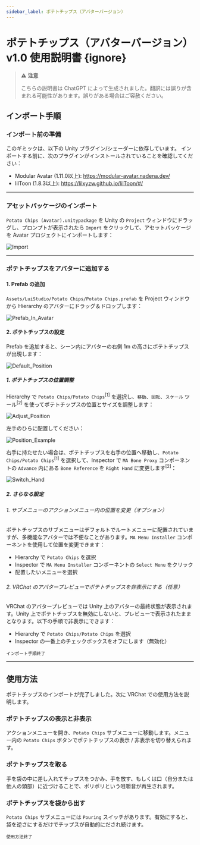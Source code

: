 ```yaml
---
sidebar_label: ポテトチップス（アバターバージョン）
---
```


# ポテトチップス（アバターバージョン） v1.0 使用説明書 {ignore}

>:warning: **注意**
>
>こちらの説明書は ChatGPT によって生成されました。翻訳には誤りが含まれる可能性があります。誤りがある場合はご容赦ください。

## インポート手順

### インポート前の準備

このギミックは、以下の Unity プラグイン/シェーダーに依存しています。 インポートする前に、次のプラグインがインストールされていることを確認してください：

- Modular Avatar (1.11.0以上): https://modular-avatar.nadena.dev/
- lilToon (1.8.3以上): https://lilxyzw.github.io/lilToon/#/

---

### アセットパッケージのインポート

`Potato Chips (Avatar).unitypackage` を Unity の `Project` ウィンドウにドラッグし、プロンプトが表示されたら `Import` をクリックして、アセットパッケージを Avatar プロジェクトにインポートします：

![Import](./Assets/Import.webp)

---

### ポテトチップスをアバターに追加する

#### 1. Prefab の追加

`Assets/LuiStudio/Potato Chips/Potato Chips.prefab` を Project ウィンドウから Hierarchy のアバターにドラッグ＆ドロップします：

![Prefab_In_Avatar](./Assets/Prefab_In_Avatar.webp)

#### 2. ポテトチップスの設定

Prefab を追加すると、シーン内にアバターの右側 1m の高さにポテトチップスが出現します：

![Default_Position](./Assets/Default_Position.webp)

##### 1. ポテトチップスの位置調整

Hierarchy で `Potato Chips/Potato Chips`<sup>[1]</sup> を選択し、`移動`、`回転`、`スケール` ツール<sup>[2]</sup> を使ってポテトチップスの位置とサイズを調整します：

![Adjust_Position](./Assets/Adjust_Position.webp)

左手のひらに配置してください：

![Position_Example](./Assets/Position_Example.webp)

右手に持たせたい場合は、ポテトチップスを右手の位置へ移動し、`Potato Chips/Potato Chips`<sup>[1]</sup> を選択して、Inspector で `MA Bone Proxy` コンポーネントの `Advance` 内にある `Bone Reference` を `Right Hand` に変更します<sup>[2]</sup>：

![Switch_Hand](./Assets/Switch_Hand.webp)

##### 2. さらなる設定

###### 1. サブメニューのアクションメニュー内の位置を変更（オプション）

ポテトチップスのサブメニューはデフォルトでルートメニューに配置されていますが、多機能なアバターでは不便なことがあります。`MA Menu Installer` コンポーネントを使用して位置を変更できます：

- Hierarchy で `Potato Chips` を選択
- Inspector で `MA Menu Installer` コンポーネントの `Select Menu` をクリック
- 配置したいメニューを選択

###### 2. VRChat のアバタープレビューでポテトチップスを非表示にする（任意）

VRChat のアバタープレビューでは Unity 上のアバターの最終状態が表示されます。Unity 上でポテトチップスを無効にしないと、プレビューで表示されたままとなります。以下の手順で非表示にできます：

- Hierarchy で `Potato Chips/Potato Chips` を選択
- Inspector の一番上のチェックボックスをオフにします（無効化）

<sub>インポート手順終了</sub>

---

## 使用方法

ポテトチップスのインポートが完了しました。次に VRChat での使用方法を説明します。

### ポテトチップスの表示と非表示

アクションメニューを開き、`Potato Chips` サブメニューに移動します。メニュー内の `Potato Chips` ボタンでポテトチップスの表示 / 非表示を切り替えられます。

### ポテトチップスを取る

手を袋の中に差し入れてチップスをつかみ、手を放す、もしくは口（自分または他人の頭部）に近づけることで、ポリポリという咀嚼音が再生されます。

### ポテトチップスを袋から出す

`Potato Chips` サブメニューには `Pouring` スイッチがあります。有効にすると、袋を逆さにするだけでチップスが自動的にだされ続けます。

<sub>使用方法終了</sub>
